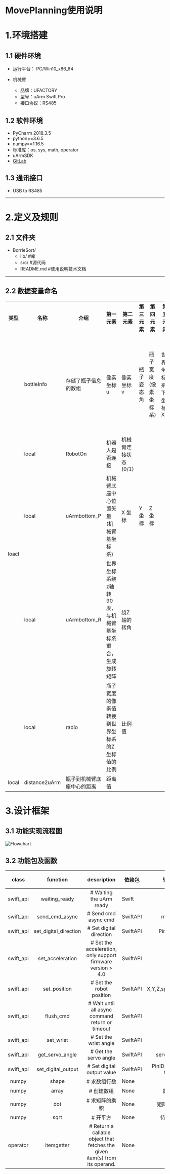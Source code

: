 # MovePlanning使用说明
# 1.**环境搭建**

## 1.1 硬件环境

* 运行平台： PC/Win10_x86_64

* 机械臂

  + 品牌：UFACTORY 
  + 型号：uArm Swift Pro
  + 接口协议：RS485 

## 1.2 软件环境
* PyCharm 2018.3.5
* python==3.6.5
* numpy==1.16.5
* 标准库：os, sys, math, operator
* uArmSDK
* [GitLab](http://192.168.0.203:8088/armlogic/BottleSort/tree/MovePlanning/src/Control)

## 1.3 通讯接口
* USB to RS485

----
# 2.**定义及规则**

## 2.1 文件夹
* BorrleSort/
  * lib/          #库
  * src/          #源代码
  * README.md     #使用说明技术文档 
----
## 2.2 数据变量命名

<table>
	<tr>
	    	<th>类型</th>
	    	<th>名称</th>
	    	<th>介绍</th>
		<th>第一元素</th>
		<th>第二元素</th>
		<th>第三元素</th>
		<th>第四元素</th>
		<th>第五元素</th>
		<th>第六元素</th>
		<th>第七元素</th>
		<th>第八元素</th>
	</tr >
	<tr >
	    	<td rowspan="5">loacl</td>
	    	<td>bottleInfo</td>
	    	<td>存储了瓶子信息的数组 </td>
		<td>像素坐标u</td>
        <td>像素坐标v </td>
        <td>瓶子姿态角</td>
        <td>瓶子宽度(像素坐标系)</td>
        <td>世界坐标系下坐标Xw</td>
        <td>世界坐标系下坐标Yw</td>
        <td>世界坐标系下坐标Zw</td>
        <td>瓶子到机械臂底座中心的距离</td>
	</tr>
	<tr >
	    	<td>local</td>
	    	<td>RobotOn</td>
		<td>机器人是否连接</td>
		<td>机械臂连接状态(0/1)</td>
		<td> </td>
		<td> </td>
		<td> </td>
		<td> </td>
		<td> </td>
		<td> </td>
		<td> </td>
	</tr >
	<tr>
	    	<td>local</td>
	    	<td>uArmbottom_P</td>
		<td>机械臂底座中心位置矢量(机械臂基坐标系)</td>
		<td> X 坐标</td>
		<td> Y 坐标</td>
		<td> Z 坐标</td>
		<td> </td>
		<td> </td>
		<td> </td>
		<td> </td>
		<td> </td>
	</tr>
	<tr>
	    	<td>local</td>
	    	<td>uArmbottom_R</td>
		<td>世界坐标系绕z轴转90度，与机械臂基坐标系重合，生成旋转矩阵</td>
		<td> 绕Z轴的转角</td>
		<td> </td>
		<td> </td>
		<td> </td>
		<td> </td>
		<td> </td>
		<td> </td>
		<td> </td>
	</tr>
	<tr>
	    	<td>local</td>
	    	<td>radio</td>
		<td>瓶子宽度的像素值转换到世界坐标系的Z坐标值的比例</td>
		<td> 比例值</td>
		<td> </td>
		<td> </td>
		<td> </td>
		<td> </td>
		<td> </td>
		<td> </td>
		<td> </td>
	</tr>
	<tr>
	    	<td>local</td>
	    	<td>distance2uArm</td>
		<td>瓶子到机械臂底座中心的距离</td>
		<td> 距离值</td>
		<td> </td>
		<td> </td>
		<td> </td>
		<td> </td>
		<td> </td>
		<td> </td>
		<td> </td>
	</tr>
</table>


#  3.**设计框架**
## 3.1 功能实现流程图
![Flowchart](http://192.168.0.203:8088/armlogic/BottleSort/blob/MovePlanning/docs/pic/FlowChart/MovePlanning.jpg)
## 3.2 功能包及函数


| class |    function    |   description   | 依赖包                                       | 输入参数  | 输出参数  |
| :---: | :------------: | :-------------: | -------------------------------------------- | :-------: | :-------: |
| swift_api | waiting_ready  | # Waiting the uArm ready   |   Swift                     | None | None |
| swift_api | send_cmd_async | # Send cmd async cmd |SwiftAPI | msg: cmd | None |
| swift_api | set_digital_direction | # Set digital direction | SwiftAPI |PinID, Value | None |
| swift_api | set_acceleration  | # Set the acceleration, only support firmware version > 4.0   |   SwiftAPI                     | Value| None |
| swift_api| set_position|# Set the robot position|SwiftAPI|X,Y,Z,speed,wait,cmd|None|
| swift_api|flush_cmd|# Wait until all async command return or timeout |SwiftAPI|None|None|
| swift_api|set_wrist|# Set the wrist angle|SwiftAPI|角度|None|
| swift_api|get_servo_angle| # Get the servo angle|SwiftAPI|servo_id(0~3)|角度|
| swift_api|set_digital_output|# Set digital output value|SwiftAPI|PinID, value, wait, timeout||
|numpy|shape|# 求数组行数|None|数组|行数|
|numpy|array|# 创建数组|None|数组元素|数组|
|numpy|dot|# 求矩阵的乘积|None|矩阵1，矩阵2|结果|
|numpy|sqrt|# 开平方|None|待求表达式|结果|
|operator|itemgetter| # Return a callable object that fetches the given item(s) from its operand.|None|row|key|

